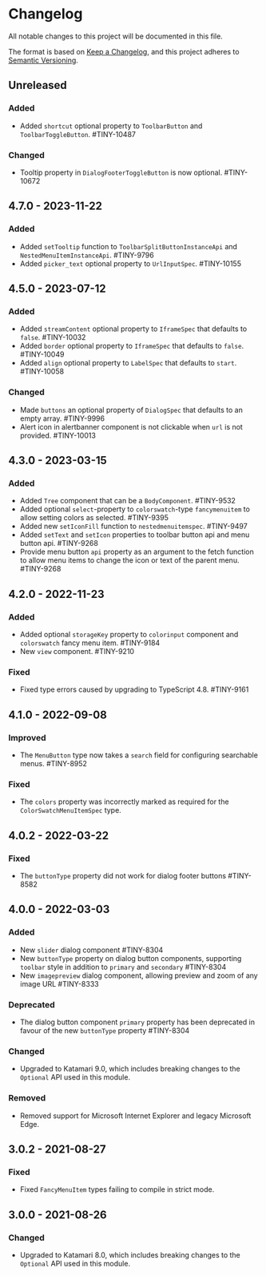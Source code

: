 # Changelog
All notable changes to this project will be documented in this file.

The format is based on [Keep a Changelog](https://keepachangelog.com/en/1.0.0/),
and this project adheres to [Semantic Versioning](https://semver.org/spec/v2.0.0.html).

## Unreleased

### Added
- Added `shortcut` optional property to `ToolbarButton` and `ToolbarToggleButton`. #TINY-10487

### Changed
- Tooltip property in `DialogFooterToggleButton` is now optional. #TINY-10672

## 4.7.0 - 2023-11-22

### Added
- Added `setTooltip` function to `ToolbarSplitButtonInstanceApi` and `NestedMenuItemInstanceApi`. #TINY-9796
- Added `picker_text` optional property to `UrlInputSpec`. #TINY-10155

## 4.5.0 - 2023-07-12

### Added
- Added `streamContent` optional property to `IframeSpec` that defaults to `false`. #TINY-10032
- Added `border` optional property to `IframeSpec` that defaults to `false`. #TINY-10049
- Added `align` optional property to `LabelSpec` that defaults to `start`. #TINY-10058

### Changed
- Made `buttons` an optional property of `DialogSpec` that defaults to an empty array. #TINY-9996
- Alert icon in alertbanner component is not clickable when `url` is not provided. #TINY-10013

## 4.3.0 - 2023-03-15

### Added
- Added `Tree` component that can be a `BodyComponent`. #TINY-9532
- Added optional `select`-property to `colorswatch`-type `fancymenuitem` to allow setting colors as selected. #TINY-9395
- Added new `setIconFill` function to `nestedmenuitemspec`. #TINY-9497
- Added `setText` and `setIcon` properties to toolbar button api and menu button api. #TINY-9268
- Provide menu button `api` property as an argument to the fetch function to allow menu items to change the icon or text of the parent menu. #TINY-9268

## 4.2.0 - 2022-11-23

### Added
- Added optional `storageKey` property to `colorinput` component and `colorswatch` fancy menu item. #TINY-9184
- New `view` component. #TINY-9210

### Fixed
- Fixed type errors caused by upgrading to TypeScript 4.8. #TINY-9161

## 4.1.0 - 2022-09-08

### Improved
- The `MenuButton` type now takes a `search` field for configuring searchable menus. #TINY-8952

### Fixed
- The `colors` property was incorrectly marked as required for the `ColorSwatchMenuItemSpec` type.

## 4.0.2 - 2022-03-22

### Fixed
- The `buttonType` property did not work for dialog footer buttons #TINY-8582

## 4.0.0 - 2022-03-03

### Added
- New `slider` dialog component #TINY-8304
- New `buttonType` property on dialog button components, supporting `toolbar` style in addition to `primary` and `secondary` #TINY-8304
- New `imagepreview` dialog component, allowing preview and zoom of any image URL #TINY-8333

### Deprecated
- The dialog button component `primary` property has been deprecated in favour of the new `buttonType` property #TINY-8304

### Changed
- Upgraded to Katamari 9.0, which includes breaking changes to the `Optional` API used in this module.

### Removed
- Removed support for Microsoft Internet Explorer and legacy Microsoft Edge.

## 3.0.2 - 2021-08-27

### Fixed
- Fixed `FancyMenuItem` types failing to compile in strict mode.

## 3.0.0 - 2021-08-26

### Changed
- Upgraded to Katamari 8.0, which includes breaking changes to the `Optional` API used in this module.

